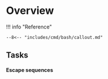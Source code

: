 # Overview

!!! info "Reference"

    --8<-- "includes/cmd/bash/callout.md"

## Tasks


#### Escape sequences
